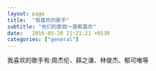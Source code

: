 ```yaml
---
layout: page
title:  "我喜欢的歌手"
subtitle: "他们的歌我一直都喜欢"
date:   2016-05-20 21:21:21 +0530
categories: ["general"]
---
```

我喜欢的歌手有:周杰伦、薛之谦、林俊杰、郁可唯等

